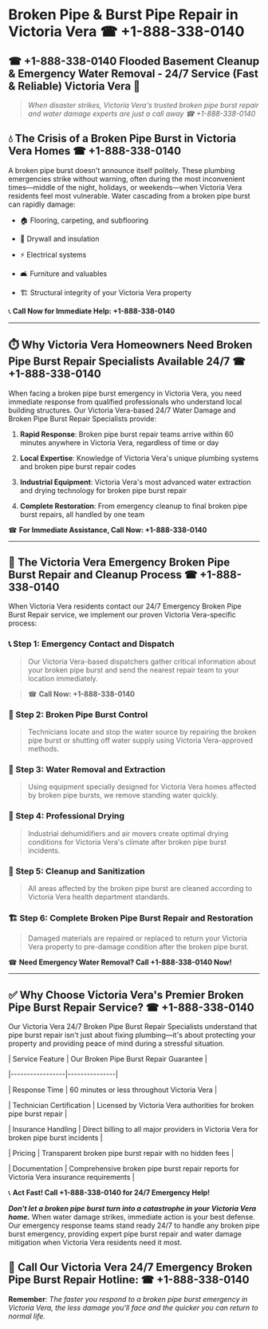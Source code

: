 # Broken Pipe & Burst Pipe Repair in Victoria Vera ☎ +1-888-338-0140  
## ☎ +1-888-338-0140 Flooded Basement Cleanup & Emergency Water Removal - 24/7 Service (Fast & Reliable) Victoria Vera 🚨  

> *When disaster strikes, Victoria Vera's trusted broken pipe burst repair and water damage experts are just a call away ☎ +1-888-338-0140*  

## 💧 The Crisis of a Broken Pipe Burst in Victoria Vera Homes ☎ +1-888-338-0140  

A broken pipe burst doesn't announce itself politely. These plumbing emergencies strike without warning, often during the most inconvenient times—middle of the night, holidays, or weekends—when Victoria Vera residents feel most vulnerable. Water cascading from a broken pipe burst can rapidly damage:  

* 🏠 Flooring, carpeting, and subflooring  
* 🧱 Drywall and insulation  
* ⚡ Electrical systems  
* 🛋️ Furniture and valuables  
* 🏗️ Structural integrity of your Victoria Vera property  

📞 **Call Now for Immediate Help: +1-888-338-0140**  

---  

## ⏱️ Why Victoria Vera Homeowners Need Broken Pipe Burst Repair Specialists Available 24/7 ☎ +1-888-338-0140  

When facing a broken pipe burst emergency in Victoria Vera, you need immediate response from qualified professionals who understand local building structures. Our Victoria Vera-based 24/7 Water Damage and Broken Pipe Burst Repair Specialists provide:  

1. **Rapid Response**: Broken pipe burst repair teams arrive within 60 minutes anywhere in Victoria Vera, regardless of time or day  
2. **Local Expertise**: Knowledge of Victoria Vera's unique plumbing systems and broken pipe burst repair codes  
3. **Industrial Equipment**: Victoria Vera's most advanced water extraction and drying technology for broken pipe burst repair  
4. **Complete Restoration**: From emergency cleanup to final broken pipe burst repairs, all handled by one team  

☎ **For Immediate Assistance, Call Now: +1-888-338-0140**  

---  

## 🔧 The Victoria Vera Emergency Broken Pipe Burst Repair and Cleanup Process ☎ +1-888-338-0140  

When Victoria Vera residents contact our 24/7 Emergency Broken Pipe Burst Repair service, we implement our proven Victoria Vera-specific process:  

### 📞 Step 1: Emergency Contact and Dispatch  
> Our Victoria Vera-based dispatchers gather critical information about your broken pipe burst and send the nearest repair team to your location immediately.  
> ☎ **Call Now: +1-888-338-0140**  

### 🚿 Step 2: Broken Pipe Burst Control  
> Technicians locate and stop the water source by repairing the broken pipe burst or shutting off water supply using Victoria Vera-approved methods.  

### 🌊 Step 3: Water Removal and Extraction  
> Using equipment specially designed for Victoria Vera homes affected by broken pipe bursts, we remove standing water quickly.  

### 💨 Step 4: Professional Drying  
> Industrial dehumidifiers and air movers create optimal drying conditions for Victoria Vera's climate after broken pipe burst incidents.  

### 🧼 Step 5: Cleanup and Sanitization  
> All areas affected by the broken pipe burst are cleaned according to Victoria Vera health department standards.  

### 🏗️ Step 6: Complete Broken Pipe Burst Repair and Restoration  
> Damaged materials are repaired or replaced to return your Victoria Vera property to pre-damage condition after the broken pipe burst.  

☎ **Need Emergency Water Removal? Call +1-888-338-0140 Now!**  

---  

## ✅ Why Choose Victoria Vera's Premier Broken Pipe Burst Repair Service? ☎ +1-888-338-0140  

Our Victoria Vera 24/7 Broken Pipe Burst Repair Specialists understand that pipe burst repair isn't just about fixing plumbing—it's about protecting your property and providing peace of mind during a stressful situation.  

| Service Feature | Our Broken Pipe Burst Repair Guarantee |  
|-----------------|---------------|  
| Response Time | 60 minutes or less throughout Victoria Vera |  
| Technician Certification | Licensed by Victoria Vera authorities for broken pipe burst repair |  
| Insurance Handling | Direct billing to all major providers in Victoria Vera for broken pipe burst incidents |  
| Pricing | Transparent broken pipe burst repair with no hidden fees |  
| Documentation | Comprehensive broken pipe burst repair reports for Victoria Vera insurance requirements |  

📞 **Act Fast! Call +1-888-338-0140 for 24/7 Emergency Help!**  

***Don't let a broken pipe burst turn into a catastrophe in your Victoria Vera home.*** When water damage strikes, immediate action is your best defense. Our emergency response teams stand ready 24/7 to handle any broken pipe burst emergency, providing expert pipe burst repair and water damage mitigation when Victoria Vera residents need it most.  

## 📱 Call Our Victoria Vera 24/7 Emergency Broken Pipe Burst Repair Hotline: ☎ +1-888-338-0140  

**Remember**: *The faster you respond to a broken pipe burst emergency in Victoria Vera, the less damage you'll face and the quicker you can return to normal life.*